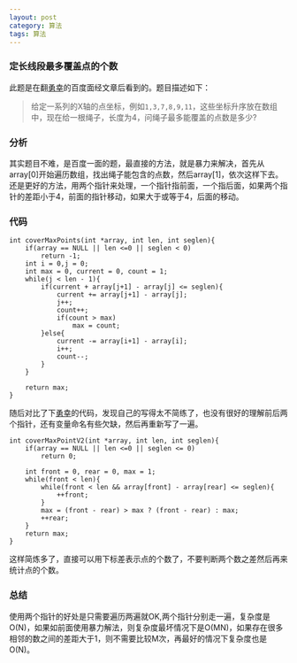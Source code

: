 ```yaml
---
layout: post
category: 算法 
tags: 算法
---
```


### 定长线段最多覆盖点的个数

此题是在翻[勇幸](www.ahathinking.com/archives/181.html)的百度面经文章后看到的。题目描述如下：

> 给定一系列的X轴的点坐标，例如`1,3,7,8,9,11`，这些坐标升序放在数组中，现在给一根绳子，长度为4，问绳子最多能覆盖的点数是多少?

### 分析

其实题目不难，是百度一面的题，最直接的方法，就是暴力来解决，首先从array[0]开始遍历数组，找出绳子能包含的点数，然后array[1]，依次这样下去。还是更好的方法，用两个指针来处理，一个指针指前面，一个指后面，如果两个指针的差距小于4，前面的指针移动，如果大于或等于4，后面的移动。

### 代码


    int coverMaxPoints(int *array, int len, int seglen){
        if(array == NULL || len <=0 || seglen < 0)
            return -1;
        int i = 0,j = 0;
        int max = 0, current = 0, count = 1;
        while(j < len - 1){
            if(current + array[j+1] - array[j] <= seglen){
                current += array[j+1] - array[j];
                j++;
                count++;
                if(count > max)
                    max = count;
            }else{
                current -= array[i+1] - array[i];     
                i++;
                count--;
            }
        }

        return max;
    }


随后对比了下[勇幸](www.ahathinking.com/archives/181.html)的代码，发现自己的写得太不简练了，也没有很好的理解前后两个指针，还有变量命名有些欠缺，然后再重新写了一遍。


    int coverMaxPointV2(int *array, int len, int seglen){
        if(array == NULL || len <=0 || seglen <= 0)
            return 0;

        int front = 0, rear = 0, max = 1; 
        while(front < len){
            while(front < len && array[front] - array[rear] <= seglen){
                ++front;
            }
            max = (front - rear) > max ? (front - rear) : max;
            ++rear;
        } 
        return max;
    }

这样简炼多了，直接可以用下标差表示点的个数了，不要判断两个数之差然后再来统计点的个数。

### 总结

使用两个指针的好处是只需要遍历两遍就OK,两个指针分别走一遍，复杂度是O(N)，如果如前面使用暴力解法，则复杂度最坏情况下是O(MN)，如果存在很多相邻的数之间的差距大于1，则不需要比较M次，再最好的情况下复杂度也是O(N)。
